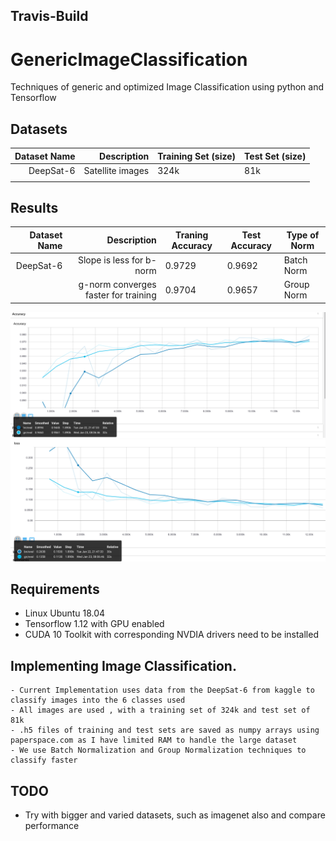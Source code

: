 ## Travis-Build


# GenericImageClassification
Techniques of generic and optimized Image Classification using python and Tensorflow

## Datasets

| Dataset Name |      Description | Training Set (size) | Test Set (size) |
|-------------:|-----------------:|---------------------|-----------------|
|    DeepSat-6 | Satellite images | 324k                | 81k             |
|              |                  |                     |                 |

## Results

| Dataset Name |                          Description | Traning Accuracy | Test Accuracy | Type of Norm |
|-------------:|-------------------------------------:|------------------|---------------|--------------|
|    DeepSat-6 |             Slope is less for b-norm | 0.9729           | 0.9692        | Batch Norm   |
|              | g-norm converges faster for training | 0.9704           | 0.9657        | Group Norm   |

![alt text](https://github.com/sananand007/genericImageClassification/blob/master/gnVsbn_Accuracy.png)
![alt text](https://github.com/sananand007/genericImageClassification/blob/master/gnVsbn_Loss.png)

## Requirements
 * Linux Ubuntu 18.04
 * Tensorflow 1.12 with GPU enabled
 * CUDA 10 Toolkit with corresponding NVDIA drivers need to be installed

## Implementing Image Classification.

	- Current Implementation uses data from the DeepSat-6 from kaggle to classify images into the 6 classes used
	- All images are used , with a training set of 324k and test set of 81k
	- .h5 files of training and test sets are saved as numpy arrays using paperspace.com as I have limited RAM to handle the large dataset
	- We use Batch Normalization and Group Normalization techniques to classify faster

## TODO

 * Try with bigger and varied datasets, such as imagenet also and compare performance
